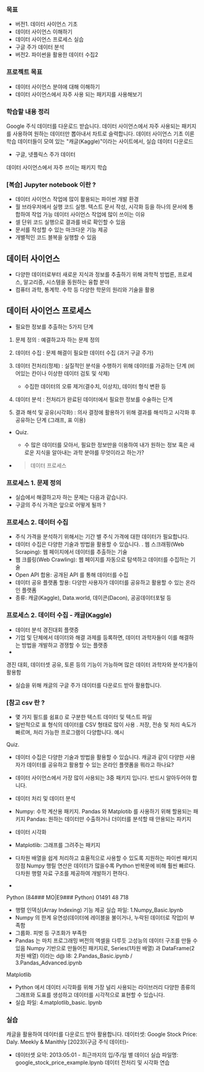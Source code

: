 ### 목표
- 버전1. 데이터 사이언스 기초
- 데이터 사이언스 이해하기
- 데이터 사이언스 프로세스 실습
- 구글 주가 데이터 분석
- 버전2. 파이썬을 활용한 데이터 수집2
### 프로젝트 목표
- 데이터 사이언스 분야에 대해 이해하기
- 데이터 사이언스에서 자주 사용 되는 패키지를 사용해보기
### 학습할 내용 정리

Google 주식 데이터를 다운로드 받습니다.
데이터 사이언스에서 자주 사용되는 패키지를 사용하여
원하는 데이터만 뽑아내서 차트로 슬력합니다.
데이터 사이언스 기초 이론 학습
데이터들이 모여 있는 "캐글(Kaggle)"이라는 사이트에서, 실습 데이터 다운로드
- 구글, 넷플릭스 주가 데이터

데이터 사이언스에서 자주 쓰이는 패키지 학습
### [복습] Jupyter notebook 이란 ?
- 데이터 사이언스 작업에 많이 활용되는 파이썬 개발 환경
- 월 브라우저에서 실행
코드 실행. 텍스트 문서 작성, 시각화 등을 하나의 문서에 통합하여 작업 가능 데이터 사이언스 작업에 많이 쓰이는 이유
- 셀 단위 코드 실행으로 결과를 바로 확인할 수 있음
- 문서를 작성할 수 있는 마크다운 기능 제공
- 개별적인 코드 블복을 실행할 수 있음

## 데이터 사이언스
- 다양한 데이터로부터 새로운 지식과 정보를 추출하기 위해
과학적 방법론, 프로세스, 알고리증, 시스템을 동원하는 융합 분야
- 컴퓨터 과학, 통계학. 수학 등 다양한 학문의 원리와 기술을 활용

## 데이터 사이언스 프로세스
- 필요한 정보를 추출하는 5가지 단계

1. 문제 정의 : 예결하고자 하는 문제 정의
2. 데이터 수집 : 문제 해결이 필요한 데이터 수집 (과거 구글 주가)
3. 데이터 전처리(정제) : 실질적인 분석을 수행하기 위해 데이터를 가공하는 단계 (비어있는 칸이나 이상한 데이터 검토 및 삭제)
   - 수집한 데이터의 오류 제거(결수치, 이상치), 데이터 형식 변환 등

4. 데이터 분석 : 전처리가 완료된 데이터에서 필요한 정보를 수술하는 단계
5. 결과 해석 및 공유(시각화) : 의사 결정에 활용하기 위해 결과를 해석하고 시각화 후 공유하는 단계 (그래프, 표 이용)

- Quiz.

  - 수 많은 데이터를 모아서, 필요한 정보만을 이용하여 내가 원하는 정보 혹은 새로운 지식을 알아내는 과학 분야를 무엇이라고 하는가?
- > 데이터 프로세스

### 프로세스 1. 문제 정의
- 실습에서 해결하고자 하는 문제는 다음과 같습니다.
- 구글의 주식 가격은 앞으로 어떻게 될까 ?

### 프로세스 2. 데이터 수집
- 주식 가격을 분석하기 위해서는 기간 별 주식 가격에 대한 데이터가 필요합니다.
- 데이터 수집은 다양한 기술과 방법을 활용할 수 있습니다.
.
웹 스크래핑(Web Scraping): 웹 페이지에서 데이터를 추출하는 기술
- 웹 크를링(Web Crawling): 웹 페이지를 자동으로 탐색하고 데이터를 수집하는 기술
- Open API 합용: 공개된 API 를 통해 데이터를 수집
- 데이터 공유 플랫폼 할용: 다양한 사용자가 데이터를 공유하고 활용할 수 있는 온라인 플랫폼
- 종류: 캐글(Kaggle), Data.world, 데이콘(Dacon), 공공데이터포털 등

### 프로세스 2. 데이터 수집 - 캐글(Kaggle)
- 데이터 분석 경진대회 플랫증
- 기업 및 단체에서 데이터와 해결 과제를 등록하면, 데이터 과학자들이 이를 해결하는 방법을 개발하고 경쟁할 수 있는 플랫종
-
경진 대회, 데이터셋 공유, 토론 등의 기능이 가능하며 많은 데이터 과학자와 분석가들이 활용함
- 실습을 위해 캐글의 구글 주가 데이터를 다운로드 받아 활용합니다.

### [참고 csv 란 ?
- 몇 가지 필드를 쉼표() 로 구분한 텍스트 데이터 및 텍스트 파일
- 일반적으로 표 형식의 데이터를 CSV 형태로 많이 사용
.
저장, 전송 및 처리 속도가 빠르며, 처리 가능한 프로그램이 다양합니다.
예시

Quiz.
- 데이터 수집은 다양한 기술과 방법을 활용할 수 있습니다.
캐글과 같이 다양한 사용자가 데이터를 공유하고 활용할 수 있는 온라인 플랫폼을 뭐라고 하나요?

- 데이터 사이언스에서 가장 많이 사용되는 3중 패키지 입니다. 반드시 알아두어야 합니다.
- 데이터 처리 및 데이터 분석
- Numpy: 수학 계산용 패키지. Pandas 와 Matplotib 를 사용하기 위해 할용되는 패키지 Pandas: 원하는 데이터만 수출하거나 더이터를 분석할 때 안용되는 파키지
- 데이터 시각화
- Matplotlib: 그래프를 그려주는 패키지
- 다차원 배열을 쉽게 처리하고 효율적으로 사용할 수 있도록 지원하는 파이썬 패키지
장점
Numpy 행릴 연산은 데이터가 많을수록 Python 반복문에 비해 훨씬 빠르다.
다차원 행렬 자료 구조를 제공하여 개발하기 편하다.
-
Python (84### MO|E9### Python) 01491 48 718
- 행렬 인덱싱(Array Indexing) 기능 제공
실습 파일: 1.Numpy_Basic.lpynb
- Numpy 의 한계
유연성(데이터에 레이블을 불이거나, 누락된 데이터로 작업)이 부족함
- 그룹화. 피벗 등 구조화가 부족한
- Pandas 는 마치 프로그래밍 버전의 엑셀을 다루듯 고성능의 데이터 구조를 만들 수 있음
Numpy 기반으로 만들어진 패키지로, Series(1차원 배열) 과 DataFrame(2차원 배열) 이라는
d@ I8: 2.Pandas_Basic.ipynb / 3.Pandas_Advanced.ipynb

Matplotlib
- Python 에서 데이터 시각화를 위해 가장 널리 사용되는 라이브러리
다양한 종류의 그래프와 도표를 생성하고 데이터를 시각적으로 표현할 수 있습니다.
- 실습 파일: 4.matplotlib_basic. lpynb
### 실습
캐글을 활용하여 데이터를 다운로드 받아 활용합니다.
데이터셋: Google Stock Price: Daly. Meekly & Manithly [2023)(구금 주식 데이터)-
- 데이터셋 요약: 2013:05:01 - 최근까지의 입/주/일 별 데이더
실습 파일명: google_stock_price_example.lpynb
데이터 전처리 및 시각화 연습